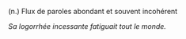 (n.) Flux de paroles abondant et souvent incohérent

*Sa logorrhée incessante fatiguait tout le monde.*
